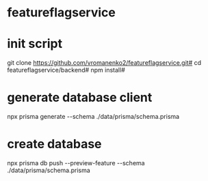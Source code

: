 # featureflagservice
# init script
git clone https://github.com/vromanenko2/featureflagservice.git#
cd featureflagservice/backend#
npm install#
# generate database client
npx prisma generate --schema ./data/prisma/schema.prisma
# create database
npx prisma db push --preview-feature --schema ./data/prisma/schema.prisma
